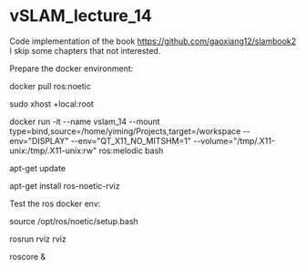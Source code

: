 # vSLAM_lecture_14

Code implementation of the book  https://github.com/gaoxiang12/slambook2
I skip some chapters that not interested.

Prepare the docker environment:

docker pull ros:noetic

sudo xhost +local:root

docker run -it  --name vslam_14  --mount type=bind,source=/home/yiming/Projects,target=/workspace --env="DISPLAY"     --env="QT_X11_NO_MITSHM=1"     --volume="/tmp/.X11-unix:/tmp/.X11-unix:rw" ros:melodic bash

apt-get update

apt-get install ros-noetic-rviz

Test the ros docker env:

source /opt/ros/noetic/setup.bash

rosrun rviz rviz

roscore &
